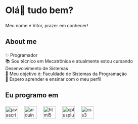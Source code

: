 <h1 align="left">Olá👋 tudo bem?</h1>

###

<p align="left">Meu nome é Vitor, prazer em conhecer!</p>

###

<h2 align="left">About me</h2>

###

<p align="left">✨ Programador <br>📚 Sou técnico em Mecatrõnica e atualmente estou cursando Desenvolvimento de Sistemas<br>🎯 Meu objetivo é: Faculdade de Sistemas da Programação<br>🎲 Espero aprender e ensinar com o meu perfil</p>

###

<h2 align="left">Eu programo em</h2>

###

<div align="left">
  <img src="https://cdn.jsdelivr.net/gh/devicons/devicon/icons/javascript/javascript-original.svg" height="40" alt="javascript logo"  />
  <img width="12" />
  <img src="https://cdn.jsdelivr.net/gh/devicons/devicon/icons/arduino/arduino-original.svg" height="40" alt="arduino logo"  />
  <img width="12" />
  <img src="https://cdn.jsdelivr.net/gh/devicons/devicon/icons/html5/html5-original.svg" height="40" alt="html5 logo"  />
  <img width="12" />
  <img src="https://cdn.jsdelivr.net/gh/devicons/devicon/icons/cplusplus/cplusplus-original.svg" height="40" alt="cplusplus logo"  />
  <img width="12" />
  <img src="https://cdn.jsdelivr.net/gh/devicons/devicon/icons/css3/css3-original.svg" height="40" alt="css3 logo"  />
</div>

###


<!--
**VitorGabrielGomes/VitorGabrielGomes** is a ✨ _special_ ✨ repository because its `README.md` (this file) appears on your GitHub profile.

Here are some ideas to get you started:

- 🔭 I’m currently working on ...
- 🌱 I’m currently learning ...
- 👯 I’m looking to collaborate on ...
- 🤔 I’m looking for help with ...
- 💬 Ask me about ...
- 📫 How to reach me: ...
- 😄 Pronouns: ...
- ⚡ Fun fact: ...
-->
